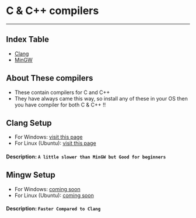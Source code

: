 # C & C++ compilers
---

## Index Table
- [ Clang ](#clang-setup)
- [ MinGW ](#mingw-setup)

## About These compilers
- These contain compilers for C and C++
- They have always came this way, so install any of these in your OS then you have compiler for both C & C++ !!

## Clang Setup
  * For Windows: [visit this page](https://github.com/Miraj13123/extras/blob/main/files/clangWindows.md)
  * For Linux (Ubuntu): [visit this page](https://github.com/Miraj13123/extras/blob/main/files/clangLinux.md)
#### Description: `A little slower than MinGW but Good for beginners`
## Mingw Setup
  * For Windows: [coming soon]([srp/PAGE3.md](https://github.com/Miraj13123/extras/blob/main/files/mingwWindows.md))
  * For Linux (Ubuntu): [coming soon]([srp/PAGE4.md](https://github.com/Miraj13123/extras/blob/main/files/clangLinux.md))
#### Description: `Faster Compared to Clang`
